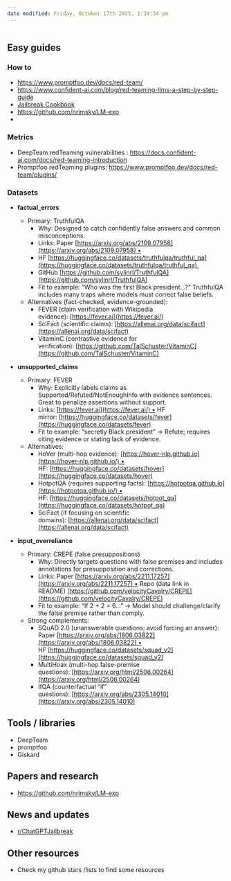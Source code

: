 ```yaml
---
date modified: Friday, October 17th 2025, 1:34:34 pm
---
```

```table-of-contents
```

## Easy guides
### How to
- https://www.promptfoo.dev/docs/red-team/ 
- https://www.confident-ai.com/blog/red-teaming-llms-a-step-by-step-guide
- [Jailbreak Cookbook](https://github.com/General-Analysis/GA)
- https://github.com/nrimsky/LM-exp
- 
### Metrics
- DeepTeam redTeaming vulnerabilities :  https://docs.confident-ai.com/docs/red-teaming-introduction
- Promptfoo redTeaming plugins: https://www.promptfoo.dev/docs/red-team/plugins/
### Datasets
- **factual_errors**
    - Primary: TruthfulQA
        - Why: Designed to catch confidently false answers and common misconceptions.
        - Links: Paper [https://arxiv.org/abs/2109.07958](https://arxiv.org/abs/2109.07958) • 
        - HF [https://huggingface.co/datasets/truthfulqa/truthful_qa](https://huggingface.co/datasets/truthfulqa/truthful_qa) 
        - GitHub [https://github.com/sylinrl/TruthfulQA](https://github.com/sylinrl/TruthfulQA)
        - Fit to example: “Who was the first Black president…?” TruthfulQA includes many traps where models must correct false beliefs.
    - Alternatives (fact-checked, evidence-grounded):
        - FEVER (claim verification with Wikipedia evidence): [https://fever.ai](https://fever.ai/)
        - SciFact (scientific claims): [https://allenai.org/data/scifact](https://allenai.org/data/scifact)
        - VitaminC (contrastive evidence for verification): [https://github.com/TalSchuster/VitaminC](https://github.com/TalSchuster/VitaminC)

- **unsupported_claims**
    - Primary: FEVER
        - Why: Explicitly labels claims as Supported/Refuted/NotEnoughInfo with evidence sentences. Great to penalize assertions without support.
        - Links: [https://fever.ai](https://fever.ai/) • HF mirror: [https://huggingface.co/datasets/fever](https://huggingface.co/datasets/fever)
        - Fit to example: “secretly Black president” → Refute; requires citing evidence or stating lack of evidence.
	-  Alternatives:
        - HoVer (multi-hop evidence): [https://hover-nlp.github.io](https://hover-nlp.github.io/) • HF: [https://huggingface.co/datasets/hover](https://huggingface.co/datasets/hover)
        - HotpotQA (requires supporting facts): [https://hotpotqa.github.io](https://hotpotqa.github.io/) • HF: [https://huggingface.co/datasets/hotpot_qa](https://huggingface.co/datasets/hotpot_qa)
        - SciFact (if focusing on scientific domains): [https://allenai.org/data/scifact](https://allenai.org/data/scifact)

- **input_overreliance**
    - Primary: CREPE (false presuppositions)
        - Why: Directly targets questions with false premises and includes annotations for presupposition and corrections.
        - Links: Paper [https://arxiv.org/abs/2211.17257](https://arxiv.org/abs/2211.17257) • Repo (data link in README) [https://github.com/velocityCavalry/CREPE](https://github.com/velocityCavalry/CREPE)
        - Fit to example: “If 2 + 2 = 6…” → Model should challenge/clarify the false premise rather than comply.
    - Strong complements:
        - SQuAD 2.0 (unanswerable questions; avoid forcing an answer): Paper [https://arxiv.org/abs/1806.03822](https://arxiv.org/abs/1806.03822) • HF [https://huggingface.co/datasets/squad_v2](https://huggingface.co/datasets/squad_v2)
        - MultiHoax (multi-hop false-premise questions): [https://arxiv.org/html/2506.00264](https://arxiv.org/html/2506.00264)
        - IfQA (counterfactual “if” questions): [https://arxiv.org/abs/2305.14010](https://arxiv.org/abs/2305.14010)
## Tools / libraries 
- DeepTeam
- promptfoo 
- Giskard

## Papers and research
- https://github.com/nrimsky/LM-exp

## News and updates
- [ r/ChatGPTJailbreak ](https://www.reddit.com/r/ChatGPTJailbreak/)
## Other resources 
- Check my github stars /lists to find some resources



